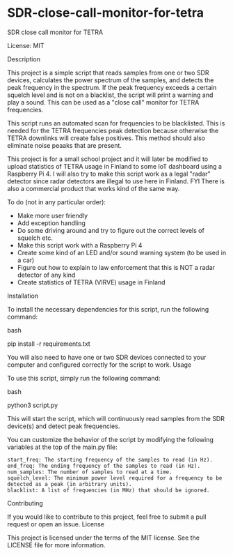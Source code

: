 # SDR-close-call-monitor-for-tetra
SDR close call monitor for TETRA

License: MIT

Description

This project is a simple script that reads samples from one or two SDR devices, calculates the power spectrum of the samples, and detects the peak frequency in the spectrum. If the peak frequency exceeds a certain squelch level and is not on a blacklist, the script will print a warning and play a sound. This can be used as a "close call" monitor for TETRA frequencies. 

This script runs an automated scan for frequencies to be blacklisted. This is needed for the TETRA frequencies peak detection because otherwise the TETRA downlinks will create false positives. This method should also eliminate noise peaaks that are present.

This project is for a small school project and it will later be modified to upload statistics of TETRA usage in Finland to some IoT dashboard using a Raspberry Pi 4. I will also try to make this script work as a legal "radar" detector since radar detectors are illegal to use here in Finland. FYI There is also a commercial product that works kind of the same way. 


To do (not in any particular order):
- Make more user friendly
- Add exception handling
- Do some driving around and try to figure out the correct levels of squelch etc.
- Make this script work with a Raspberry Pi 4
- Create some kind of an LED and/or sound warning system (to be used in a car)
- Figure out how to explain to law enforcement that this is NOT a radar detector of any kind
- Create statistics of TETRA (VIRVE) usage in Finland

Installation

To install the necessary dependencies for this script, run the following command:

bash

pip install -r requirements.txt

You will also need to have one or two SDR devices connected to your computer and configured correctly for the script to work.
Usage

To use this script, simply run the following command:

bash

python3 script.py

This will start the script, which will continuously read samples from the SDR device(s) and detect peak frequencies.

You can customize the behavior of the script by modifying the following variables at the top of the main.py file:

    start_freq: The starting frequency of the samples to read (in Hz).
    end_freq: The ending frequency of the samples to read (in Hz).
    num_samples: The number of samples to read at a time.
    squelch_level: The minimum power level required for a frequency to be detected as a peak (in arbitrary units).
    blacklist: A list of frequencies (in MHz) that should be ignored.

Contributing

If you would like to contribute to this project, feel free to submit a pull request or open an issue.
License

This project is licensed under the terms of the MIT license. See the LICENSE file for more information.

